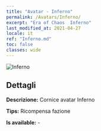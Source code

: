 ```yaml
---
title: "Avatar - Inferno"
permalink: /Avatars/Inferno/
excerpt: "Era of Chaos  Inferno"
last_modified_at: 2021-04-27
locale: it
ref: "Inferno.md"
toc: false
classes: wide
---
```

 ![Inferno](/images/a/avatarFrame_3.png)

## Dettagli

 **Descrizione:** Cornice avatar Inferno 

 **Tips:** Ricompensa fazione 

 **Is available:**  - 

